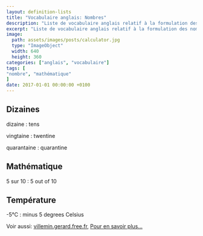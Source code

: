 ```yaml
---
layout: definition-lists
title: "Vocabulaire anglais: Nombres"
description: "Liste de vocabulaire anglais relatif à la formulation des nombres."
excerpt: "Liste de vocabulaire anglais relatif à la formulation des nombres."
image:
  path: assets/images/posts/calculator.jpg
  type: "ImageObject"
  width: 640
  height: 360
categories: ["anglais", "vocabulaire"]
tags: [
"nombre", "mathématique"
]
date: 2017-01-01 00:00:00 +0100
---
```


## Dizaines

dizaine
: tens

vingtaine
: twentine

quarantaine
: quarantine


## Mathématique

5 sur 10
: 5 out of 10


## Température

-5°C
: minus 5 degrees Celsius


Voir aussi: [villemin.gerard.free.fr](http://villemin.gerard.free.fr/Langue/AnglExp1.htm), [Pour en savoir plus…](http://www.expressio.fr/expressions_idiomatiques_en_anglais.php)
